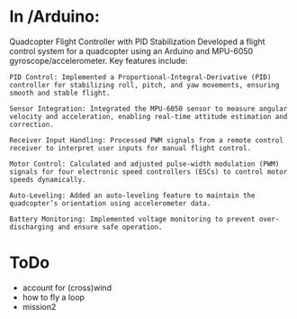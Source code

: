 # In /Arduino: 
Quadcopter Flight Controller with PID Stabilization
Developed a flight control system for a quadcopter using an Arduino and MPU-6050 gyroscope/accelerometer. Key features include:

    PID Control: Implemented a Proportional-Integral-Derivative (PID) controller for stabilizing roll, pitch, and yaw movements, ensuring smooth and stable flight.

    Sensor Integration: Integrated the MPU-6050 sensor to measure angular velocity and acceleration, enabling real-time attitude estimation and correction.

    Receiver Input Handling: Processed PWM signals from a remote control receiver to interpret user inputs for manual flight control.

    Motor Control: Calculated and adjusted pulse-width modulation (PWM) signals for four electronic speed controllers (ESCs) to control motor speeds dynamically.

    Auto-Leveling: Added an auto-leveling feature to maintain the quadcopter’s orientation using accelerometer data.

    Battery Monitoring: Implemented voltage monitoring to prevent over-discharging and ensure safe operation.
    
    

# ToDo
- account for (cross)wind
- how to fly a loop
- mission2
